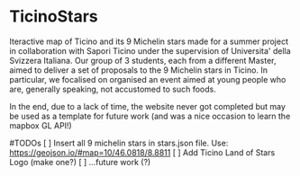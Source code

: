 # TicinoStars

Iteractive map of Ticino and its 9 Michelin stars made for a summer project in collaboration with Sapori Ticino under the supervision of Universita' della Svizzera Italiana. Our group of 3 students, each from a different Master, aimed to deliver a set of proposals to the 9 Michelin stars in Ticino. In particular, we focalised on organised an event aimed at young people who are, generally speaking, not accustomed to such foods. 

In the end, due to a lack of time, the website never got completed but may be used as a template for future work (and was a nice occasion to learn the mapbox GL API!)
 
 #TODOs
[ ] Insert all 9 michelin stars in stars.json file. Use: https://geojson.io/#map=10/46.0818/8.8811
[ ] Add Ticino Land of Stars Logo (make one?)
[ ] ...future work (?)